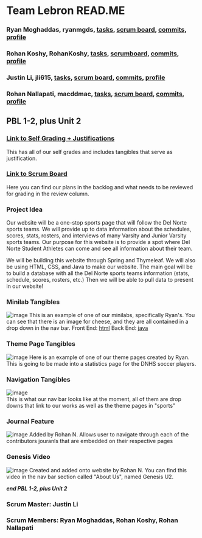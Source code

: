 # Team Lebron READ.ME

### Ryan Moghaddas, ryanmgds, [tasks](https://github.com/jli615/lebroncs/issues?q=assignee%3Aryanmgds+), [scrum board](https://github.com/jli615/lebroncs/projects/1?card_filter_query=assignee%3Aryanmgds), [commits](https://github.com/jli615/lebroncs/graphs/contributors), [profile](https://github.com/ryanmgds)
### Rohan Koshy, RohanKoshy, [tasks](https://github.com/jli615/lebroncs/issues?q=assignee%3Arohankoshy), [scrumboard](https://github.com/jli615/lebroncs/projects/1?card_filter_query=assignee%3Arohankoshy#card-68534854), [commits](https://github.com/jli615/lebroncs/graphs/contributors), [profile](https://github.com/RohanKoshy)
### Justin Li, jli615, [tasks](https://github.com/jli615/lebroncs/issues?q=assignee%3Ajli615), [scrum board](https://github.com/jli615/lebroncs/projects/1?card_filter_query=assignee%3Ajli615), [commits](https://github.com/jli615/lebroncs/graphs/contributors), [profile](https://github.com/jli615)
### Rohan Nallapati, macddmac, [tasks](https://github.com/jli615/lebroncs/issues?q=assignee%3Amacddmac), [scrum board](https://github.com/jli615/lebroncs/projects/1?card_filter_query=assignee%3Amacddmac), [commits](https://github.com/jli615/lebroncs/graphs/contributors), [profile](https://github.com/macddmac)

## PBL 1-2, plus Unit 2
### [Link to Self Grading + Justifications](https://docs.google.com/document/d/1GNQTQCgtMbw8g8jqJJVRfxij7Y9odWbcjubHA96ehMY/edit)
This has all of our self grades and includes tangibles that serve as justification. 

### [Link to Scrum Board](https://github.com/jli615/lebroncs/projects/1)
Here you can find our plans in the backlog and what needs to be reviewed for grading in the review column. 

### Project Idea
Our website will be a one-stop sports page that will follow the Del Norte sports teams. We will provide up to data information about the schedules, scores, stats, rosters, and interviews of many Varsity and Junior Varsity sports teams. Our purpose for this website is to provide a spot where Del Norte Student Athletes can come and see all information about their team. 

We will be building this website through Spring and Thymeleaf. We will also be using HTML, CSS, and Java to make our website. The main goal will be to build a database with all the Del Norte sports teams information (stats, schedule, scores, rosters, etc.) Then we will be able to pull data to present in our website!

### Minilab Tangibles 
![image](https://user-images.githubusercontent.com/72889343/132081246-c8bb3731-eee6-4cc2-805b-ab2e2a2039d3.png)
This is an example of one of our minilabs, specifically Ryan's. You can see that there is an image for cheese, and they are all contained in a drop down in the nav bar. 
Front End: [html](https://github.com/jli615/lebroncs/blob/abd9f32256876c28988914f96ba2c9f22f1e19f1/src/main/resources/templates/bgr.html#L1-L50)
Back End: [java](https://github.com/jli615/lebroncs/blob/abd9f32256876c28988914f96ba2c9f22f1e19f1/src/main/java/com/example/sping_portfolio/minilabs/birdsGreetRyan.java#L1-L17)

### Theme Page Tangibles
![image](https://user-images.githubusercontent.com/72889343/132082022-0a80fcb7-bf95-4dae-aff0-8b6921b32d4e.png)
Here is an example of one of our theme pages created by Ryan. This is going to be made into a statistics page for the DNHS soccer players. 

### Navigation Tangibles 
![image](https://user-images.githubusercontent.com/72889343/132117118-1f99a26b-9441-4872-944b-25d475581ac8.png)</br>
This is what our nav bar looks like at the moment, all of them are drop downs that link to our works as well as the theme pages in "sports"

### Journal Feature 
![image](https://user-images.githubusercontent.com/72889343/132117156-0f60a091-656d-4275-9697-0263e887557e.png)
Added by Rohan N. Allows user to navigate through each of the contributors jouranls that are embedded on their respective pages

### Genesis Video 
![image](https://user-images.githubusercontent.com/72889343/132118009-bd90b987-cbf2-4561-8e46-77b5c82b765f.png)
Created and added onto website by Rohan N. You can find this video in the nav bar section called "About Us", named Genesis U2. 

**_end PBL 1-2, plus Unit 2_**

### Scrum Master: Justin Li 
### Scrum Members: Ryan Moghaddas, Rohan Koshy, Rohan Nallapati

